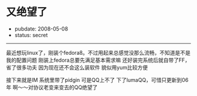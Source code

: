 # 又绝望了

- pubdate: 2008-05-08
- status: secret

--------------------------


最近想玩linux了，刚装个fedora8。不过用起来总感觉没那么流畅，不知道是不是我的配置问题
刚装上fedora总要先满足基本需求嘛
还好装完系统后就自带了FF，省了很多功夫
因为现在还不会这么装软件
貌似用yum比较方便

接下来就是IM
系统里带了pidgin
可是QQ上不了
下了lumaQQ，可惜只更新到06年
啊～～对协议老变来变去的QQ绝望了
